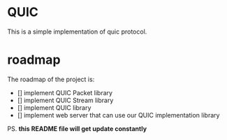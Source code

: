# QUIC
This is a simple implementation of quic protocol.

# roadmap
The roadmap of the project is:
- [] implement QUIC Packet library
- [] implement QUIC Stream library
- [] implement QUIC library
- [] implement web server that can use our QUIC implementation library

PS. **this README file will get update constantly**